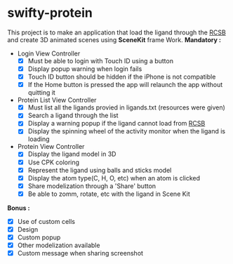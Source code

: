 # swifty-protein
 This project is to make an application that load the ligand through the [RCSB](https://www.rcsb.org/) and create 3D animated scenes using **SceneKit** frame Work.
**Mandatory :**
- Login View Controller
  - [X] Must be able to login with Touch ID using a button
  - [X] Display popup warning when login fails
  - [X] Touch ID button should be hidden if the iPhone is not compatible
  - [X] If the Home button is pressed the app will relaunch the app without quitting it
- Protein List View Controller
  - [X] Must list all the ligands provied in ligands.txt (resources were given)
  - [X] Search a ligand through the list
  - [X] Display a warning popup if the ligand cannot load from [RCSB](https://www.rcsb.org/)
  - [X] Display the spinning wheel of the activity monitor when the ligand is loading
- Protein View Controller
  - [X] Display the ligand model in 3D
  - [X] Use CPK coloring
  - [X] Represent the ligand using balls and sticks model
  - [X] Display the atom type(C, H, O, etc) when an atom is clicked
  - [X] Share modelization through a 'Share' button
  - [X] Be able to zomm, rotate, etc with the ligand in Scene Kit

**Bonus :**
- [X] Use of custom cells
- [X] Design
- [X] Custom popup
- [X] Other modelization available
- [X] Custom message when sharing screenshot
